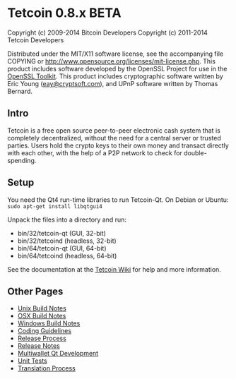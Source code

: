 Tetcoin 0.8.x BETA
====================

Copyright (c) 2009-2014 Bitcoin Developers
Copyright (c) 2011-2014 Tetcoin Developers

Distributed under the MIT/X11 software license, see the accompanying
file COPYING or http://www.opensource.org/licenses/mit-license.php.
This product includes software developed by the OpenSSL Project for use in the [OpenSSL Toolkit](http://www.openssl.org/). This product includes
cryptographic software written by Eric Young ([eay@cryptsoft.com](mailto:eay@cryptsoft.com)), and UPnP software written by Thomas Bernard.


Intro
---------------------
Tetcoin is a free open source peer-to-peer electronic cash system that is
completely decentralized, without the need for a central server or trusted
parties.  Users hold the crypto keys to their own money and transact directly
with each other, with the help of a P2P network to check for double-spending.


Setup
---------------------
You need the Qt4 run-time libraries to run Tetcoin-Qt. On Debian or Ubuntu:
	`sudo apt-get install libqtgui4`

Unpack the files into a directory and run:

- bin/32/tetcoin-qt (GUI, 32-bit)
- bin/32/tetcoind (headless, 32-bit)
- bin/64/tetcoin-qt (GUI, 64-bit)
- bin/64/tetcoind (headless, 64-bit)

See the documentation at the [Tetcoin Wiki](http://tetcoin.info)
for help and more information.


Other Pages
---------------------
- [Unix Build Notes](build-unix.md)
- [OSX Build Notes](build-osx.md)
- [Windows Build Notes](build-msw.md)
- [Coding Guidelines](coding.md)
- [Release Process](release-process.md)
- [Release Notes](release-notes.md)
- [Multiwallet Qt Development](multiwallet-qt.md)
- [Unit Tests](unit-tests.md)
- [Translation Process](translation_process.md)
